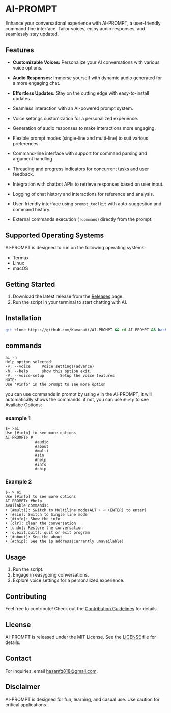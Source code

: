# AI-PROMPT

Enhance your conversational experience with AI-PROMPT, a user-friendly command-line interface. Tailor voices, enjoy audio responses, and seamlessly stay updated.

## Features

- **Customizable Voices:** Personalize your AI conversations with various voice options.
- **Audio Responses:** Immerse yourself with dynamic audio generated for a more engaging chat.
- **Effortless Updates:** Stay on the cutting edge with easy-to-install updates.

- Seamless interaction with an AI-powered prompt system.
- Voice settings customization for a personalized experience.
- Generation of audio responses to make interactions more engaging.
- Flexible prompt modes (single-line and multi-line) to suit various preferences.
- Command-line interface with support for command parsing and argument handling.
- Threading and progress indicators for concurrent tasks and user feedback.
- Integration with chatbot APIs to retrieve responses based on user input.
- Logging of chat history and interactions for reference and analysis.
- User-friendly interface using `prompt_toolkit` with auto-suggestion and command history.
- External commands execution (`!command`) directly from the prompt.

  
## Supported Operating Systems

AI-PROMPT is designed to run on the following operating systems:

- Termux
- Linux
- macOS

## Getting Started

1. Download the latest release from the [Releases](https://github.com/Kamanati/AI-PROMPT/releases) page.
2. Run the script in your terminal to start chatting with AI.

## Installation 
```bash
git clone https://github.com/Kamanati/AI-PROMPT && cd AI-PROMPT && bash setup.sh
```

## commands
```shell
ai -h
Help option selected:
-v, --voice     Voice settings(advance)
-h, --help      show this option exit.
-V, --voice-setup       Setup the voice features
NOTE:
Use '#info' in the prompt to see more option
```
you can use commands in prompt by using `#`
in the AI-PROMPT, it will automatically shows the commands. if not, you can use `#help` to see Availabe Options:
### example 1
```shell
$~ >ai
Use [#info] to see more options
AI-PROMPT> #
             #audio
             #about
             #multi
             #sin
             #help
             #info
             #chip

```
### Example 2
```shell
$~ > ai
Use [#info] to see more options
AI-PROMPT> #help
Available commands:
• [#multi]: Switch to Multiline mode(ALT + ⏎ (ENTER) to enter)
• [#sin]: Switch to Single line mode
• [#info]: Show the info
• [clr]: clear the conversation
• [undo]: Restore the conversation
• [q,exit,quit]: quit or exit program
• [#about]: See the about
• [#chip]: See the ip address(Currently unavailable)
```
## Usage
1. Run the script.
2. Engage in easygoing conversations.
3. Explore voice settings for a personalized experience.

## Contributing

Feel free to contribute! Check out the [Contribution Guidelines](CONTRIBUTING.md) for details.

## License

AI-PROMPT is released under the MIT License. See the [LICENSE](LICENSE) file for details.

## Contact

For inquiries, email hasanfq818@gmail.com.

## Disclaimer

AI-PROMPT is designed for fun, learning, and casual use. Use caution for critical applications.
